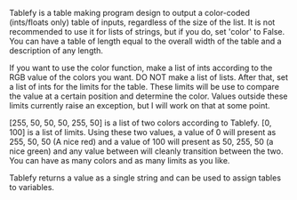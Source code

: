 Tablefy is a table making program design to output a color-coded (ints/floats only) table of inputs, regardless
of the size of the list. It is not recommended to use it for lists of strings, but if you do, set 'color' to False.
You can have a table of length equal to the overall width of the table and a description of any length.

If you want to use the color function, make a list of ints according to the RGB value of the colors you want.
DO NOT make a list of lists. After that, set a list of ints for the limits for the table. These limits will be
use to compare the value at a certain position and determine the color. Values outside these limits currently
raise an exception, but I will work on that at some point.

[255, 50, 50, 50, 255, 50] is a list of two colors according to Tablefy.
[0, 100] is a list of limits.
Using these two values, a value of 0 will present as 255, 50, 50 (A nice red) and a value of 100 will present
as 50, 255, 50 (a nice green) and any value between will cleanly transition between the two. You can have as
many colors and as many limits as you like.

Tablefy returns a value as a single string and can be used to assign tables to variables.

